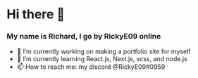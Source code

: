 # Hi there 👋
### My name is Richard, I go by RickyE09 online
- 🔭 I’m currently working on making a portfolio site for myself
- 🌱 I’m currently learning React.js, Next.js, scss, and node.js
- 📫 How to reach me: my discord @RickyE09#0959 

